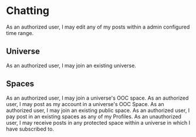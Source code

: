 # Chatting
As an authorized user, I may edit any of my posts within a admin configured time range.
## Universe
As an authorized user, I may join an existing universe.

## Spaces
As an authorized user, I may join a universe's OOC space.
As an authorized user, I may post as my account in a universe's OOC Space.
As an authorized user, I may join an existing public space.
As an authorized user, I pay post in an existing spaces as any of my Profiles.
As an unauthorized user, I may receive posts in any protected space within a universe in which I have subscribed to.
